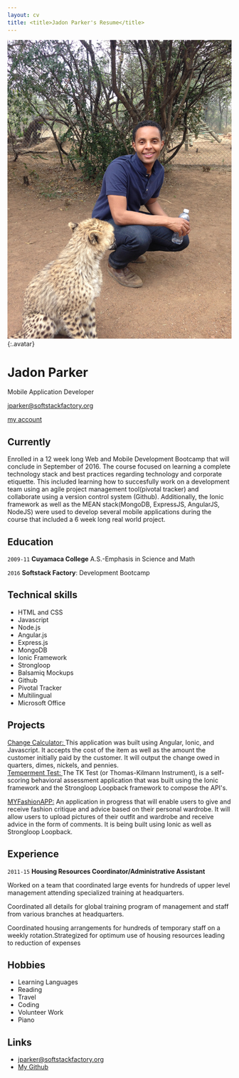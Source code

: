 ```yaml
---
layout: cv
title: <title>Jadon Parker's Resume</title>
---
```


![Jadon](./media/22.png){:.avatar}

# Jadon Parker 
Mobile Application Developer

<div id="webaddress">
<a href="mailto:">jparker@softstackfactory.org</a>

<i class="fa fa-github"></i> <a href="https://github.com/jparkerssf">my account</a>


</div>


## Currently

Enrolled in a 12 week long Web and Mobile Development Bootcamp that will conclude in September of 2016.  The course focused on learning a complete technology stack and best practices regarding technology and corporate etiquette. This included learning how to succesfully work on a development team using an agile project management tool(pivotal tracker) and collaborate using a version control system (Github).
Additionally, the Ionic framework as well as the  MEAN stack(MongoDB, ExpressJS, AngularJS, NodeJS) were used to develop several mobile applications during the course that included a 6 week long real world project.


## Education

`2009-11`
__Cuyamaca College__ A.S.-Emphasis in Science and Math


`2016`
__Softstack Factory__: Development Bootcamp

## Technical skills

* HTML and CSS
* Javascript
* Node.js
* Angular.js
* Express.js
* MongoDB
* Ionic Framework
* Strongloop
* Balsamiq Mockups
* Github
* Pivotal Tracker
* Multilingual
* Microsoft Office
 
## Projects
<a href="http://codepen.io/jadtheparker/pen/wWWRBK">Change Calculator: </a> This application was built using Angular, Ionic, and Javascript. It accepts the cost of the item as well as the amount the customer initially paid by the customer. It will output the change owed in quarters, dimes, nickels, and pennies. <br>
<a href="https://github.com/jparkerssf/ionicapp2">Temperment Test: </a> The TK Test (or Thomas-Kilmann Instrument), is a self-scoring behavioral assessment application that was built using the Ionic framework and the Strongloop Loopback framework to compose the API's.



<a href="https://github.com/jparkerssf/fashionApp">MYFashionAPP:</a>  An application in progress that will enable users to give and  receive fashion critique and advice based on their personal wardrobe. It will allow users to upload pictures of their outfit and wardrobe and receive advice in the form of comments. It is being built using Ionic as well as Strongloop Loopback. 

## Experience

`2011-15`
__Housing Resources Coordinator/Administrative Assistant__ 

Worked on a team that coordinated large events for hundreds of upper level management attending specialized training at headquarters.

Coordinated all details for global training program of management and staff from various branches at headquarters. 

Coordinated housing arrangements for hundreds of temporary staff on a weekly rotation.Strategized for optimum use of housing resources leading to reduction of expenses



## Hobbies

* Learning Languages
* Reading
* Travel
* Coding
* Volunteer Work
* Piano

## Links

* <i class="fa fa-envelope"></i> <a href="mailto:">jparker@softstackfactory.org</a><br />
* <i class="fa fa-github"></i> <a href="https://github.com/jparkerssf">My Github</a><br />


